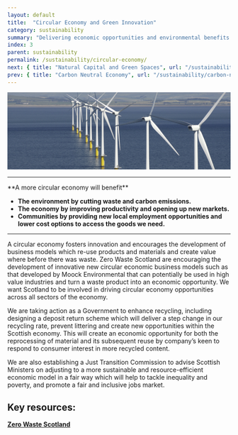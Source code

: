 ```yaml
---
layout: default
title:  "Circular Economy and Green Innovation"
category: sustainability
summary: "Delivering economic opportunities and environmental benefits through resource efficiency."
index: 3
parent: sustainability
permalink: /sustainability/circular-economy/
next: { title: "Natural Capital and Green Spaces", url: "/sustainability/natural-capital/" }
prev: { title: "Carbon Neutral Economy", url: "/sustainability/carbon-neutral" }
---
```


![Circular Economy Photo](/assets/images/pageimages/Sustainability2.jpg)
<br>
<hr>
**A more circular economy will benefit**

* **The environment by cutting waste and carbon emissions.**
* **The economy by improving productivity and opening up new markets.**
* **Communities by providing new local employment opportunities and lower cost options to access the goods we need.**


<hr>
A circular economy fosters innovation and encourages the development of business models which re-use products and materials and create value where before there was waste. Zero Waste Scotland are encouraging the development of innovative new circular  economic business models such as that developed by  Moock Environmental that can potentially be used in high value industries and turn a waste product into an economic opportunity. We want Scotland to be involved in driving circular economy opportunities across all sectors of the economy.

We are taking action as a Government to enhance recycling, including designing a deposit return scheme which will deliver a step change in our recycling rate, prevent littering and create new opportunities within the Scottish economy. This will create an economic opportunity for both the reprocessing of material and its subsequent reuse by company’s keen to respond to consumer interest in more recycled content.

We are also establishing a Just Transition Commission to advise Scottish Ministers on adjusting to a more sustainable and resource-efficient economic model in a fair way which will help to tackle inequality and poverty, and promote a fair and inclusive jobs market.

## Key resources:
**[Zero Waste Scotland](https://www.zerowastescotland.org.uk)**
